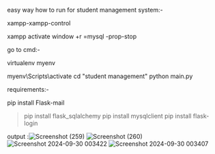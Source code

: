 easy way how to run for student management system:-

xampp-xampp-control

xampp activate
 window +r =mysql -prop-stop   

 go to cmd:-

virtualenv myenv

myenv\Scripts\activate
cd "student management"
python main.py

requirements:-

pip install Flask-mail
>pip install flask_sqlalchemy
pip install mysqlclient
pip install flask-login

output :![Screenshot (259)](https://github.com/user-attachments/assets/3f4c1867-39c6-4db7-a74c-4df61ab321b5)
![Screenshot (260)](https://github.com/user-attachments/assets/985b6576-fe38-4c5f-a8a7-7032f042b82d)
![Screenshot 2024-09-30 003422](https://github.com/user-attachments/assets/42b936e5-c141-44a3-b8c6-e677d9663bfe)
![Screenshot 2024-09-30 003407](https://github.com/user-attachments/assets/454a57e0-a9e1-4ba4-93d4-f75965de41d2)
